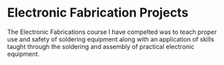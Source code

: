 # Electronic Fabrication Projects

The Electronic Fabrications course I have compelted was to teach proper use and safety of 
soldering equipment along with an application of skills taught through the soldering and
assembly of practical electronic equipment.
